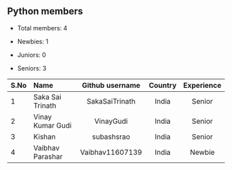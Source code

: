 ## Python members

-   Total members: 4

-   Newbies: 1
-   Juniors: 0
-   Seniors: 3

| S.No | Name             | Github username | Country | Experience |
| :--- | :--------------- | :-------------: | :-----: | :--------: |
| 1    | Saka Sai Trinath | SakaSaiTrinath  |  India  |   Senior   |
| 2    | Vinay Kumar Gudi |    VinayGudi    |  India  |   Senior   |
| 3    | Kishan           |   subashsrao    |  India  |   Senior   |
| 4    | Vaibhav Parashar | Vaibhav11607139 |  India  |   Newbie   |
